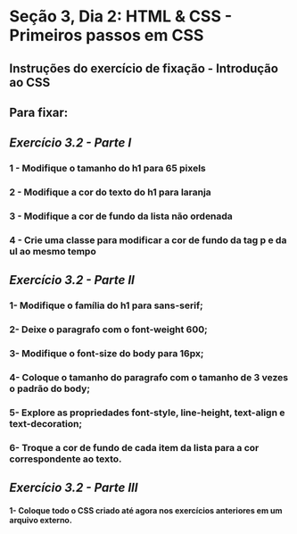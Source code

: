 
# Seção 3, Dia 2: HTML & CSS - Primeiros passos em CSS



## Instruções do exercício de fixação - Introdução ao CSS


## Para fixar:

## _Exercício 3.2 - Parte I_

### 1 - Modifique o tamanho do h1 para 65 pixels
### 2 - Modifique a cor do texto do h1 para laranja
### 3 - Modifique a cor de fundo da lista não ordenada
### 4 - Crie uma classe para modificar a cor de fundo da tag p e da ul ao mesmo tempo

## _Exercício 3.2 - Parte II_

### 1- Modifique o família do h1 para sans-serif;  
### 2- Deixe o paragrafo com o font-weight 600;  
### 3- Modifique o font-size do body para 16px;  
### 4- Coloque o tamanho do paragrafo com o tamanho de 3 vezes o padrão do body;  
### 5- Explore as propriedades font-style, line-height, text-align e text-decoration;  
### 6- Troque a cor de fundo de cada item da lista para a cor correspondente ao texto.  

## _Exercício 3.2 - Parte III_

#### 1- Coloque todo o CSS criado até agora nos exercícios anteriores em um arquivo externo.